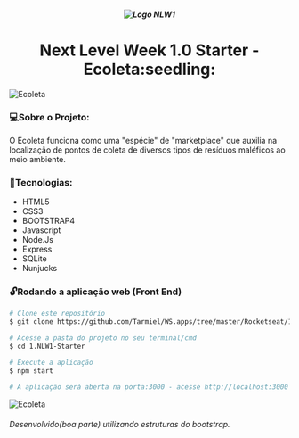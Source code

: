 <h5 align="center"> 
  
  ![Logo NLW1](https://github.com/Tarmiel/WS.apps/blob/master/Rocketseat/1.NLW1-Starter/public/github/logo.svg) 
</h5>

<h1 align="center">Next Level Week 1.0 Starter - Ecoleta:seedling:</h1>

![Ecoleta](https://github.com/Tarmiel/WS.apps/blob/master/Rocketseat/1.NLW1-Starter/public/assets/cont.png)

### :computer:Sobre o Projeto:
O Ecoleta funciona como uma "espécie" de "marketplace" que auxilia na localização de pontos de coleta de diversos tipos de resíduos maléficos ao meio ambiente.

### :rocket:Tecnologias:

- HTML5
- CSS3
- BOOTSTRAP4
- Javascript
- Node.Js
- Express
- SQLite
- Nunjucks

### :unlock:Rodando a aplicação web (Front End)

```bash
# Clone este repositório
$ git clone https://github.com/Tarmiel/WS.apps/tree/master/Rocketseat/1.NLW1-Starter

# Acesse a pasta do projeto no seu terminal/cmd
$ cd 1.NLW1-Starter

# Execute a aplicação
$ npm start

# A aplicação será aberta na porta:3000 - acesse http://localhost:3000
```

![Ecoleta](https://repository-images.githubusercontent.com/268559110/520c8a80-a8fc-11ea-8512-15f8979b418c)

###### Desenvolvido(boa parte) utilizando estruturas do bootstrap.
